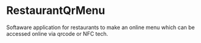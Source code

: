 # RestaurantQrMenu
Softaware application for restaurants to make an online menu which can be accessed online via qrcode or NFC tech.
